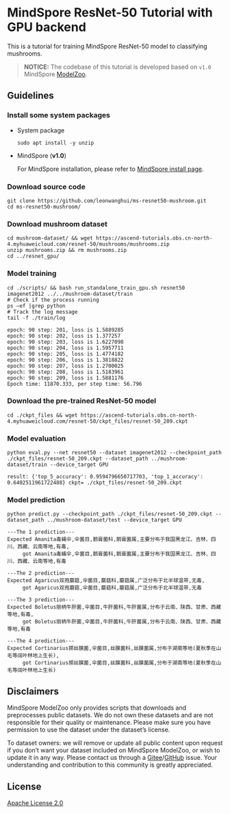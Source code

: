 # MindSpore ResNet-50 Tutorial with GPU backend
This is a tutorial for training MindSpore ResNet-50 model to classifying mushrooms.

> **NOTICE:** The codebase of this tutorial is developed based on `v1.0` MindSpore [ModelZoo](https://github.com/mindspore-ai/mindspore/tree/r1.0/model_zoo/official/cv/resnet).

## Guidelines

### Install some system packages

* System package

    ```
    sudo apt install -y unzip
    ```

* MindSpore (**v1.0**)

    For MindSpore installation, please refer to [MindSpore install page](https://www.mindspore.cn/install).

### Download source code

```
git clone https://github.com/leonwanghui/ms-resnet50-mushroom.git
cd ms-resnet50-mushroom/
```

### Download mushroom dataset

```
cd mushroom-dataset/ && wget https://ascend-tutorials.obs.cn-north-4.myhuaweicloud.com/resnet-50/mushrooms/mushrooms.zip
unzip mushrooms.zip && rm mushrooms.zip
cd ../resnet_gpu/
```

### Model training

```
cd ./scripts/ && bash run_standalone_train_gpu.sh resnet50 imagenet2012 ../../mushroom-dataset/train
# Check if the process running
ps –ef |grep python
# Track the log message
tail -f ./train/log
```
```
epoch: 90 step: 201, loss is 1.5889285
epoch: 90 step: 202, loss is 1.377257
epoch: 90 step: 203, loss is 1.6227098
epoch: 90 step: 204, loss is 1.5957711
epoch: 90 step: 205, loss is 1.4774182
epoch: 90 step: 206, loss is 1.3818822
epoch: 90 step: 207, loss is 1.2700025
epoch: 90 step: 208, loss is 1.5183961
epoch: 90 step: 209, loss is 1.5881176
Epoch time: 11870.333, per step time: 56.796
```

### Download the pre-trained ResNet-50 model

```
cd ./ckpt_files && wget https://ascend-tutorials.obs.cn-north-4.myhuaweicloud.com/resnet-50/ckpt_files/resnet-50_209.ckpt
```

### Model evaluation

```
python eval.py --net resnet50 --dataset imagenet2012 --checkpoint_path ./ckpt_files/resnet-50_209.ckpt --dataset_path ../mushroom-dataset/train --device_target GPU
```
```
result: {'top_5_accuracy': 0.9594796650717703, 'top_1_accuracy': 0.6402511961722488} ckpt= ./ckpt_files/resnet-50_209.ckpt
```

### Model prediction

```
python predict.py --checkpoint_path ./ckpt_files/resnet-50_209.ckpt --dataset_path ../mushroom-dataset/test --device_target GPU
```
```
---The 1 prediction---
Expected Amanita毒蝇伞,伞菌目,鹅膏菌科,鹅膏菌属,主要分布于我国黑龙江、吉林、四川、西藏、云南等地,有毒,
	 got Amanita毒蝇伞,伞菌目,鹅膏菌科,鹅膏菌属,主要分布于我国黑龙江、吉林、四川、西藏、云南等地,有毒

---The 2 prediction---
Expected Agaricus双孢蘑菇,伞菌目,蘑菇科,蘑菇属,广泛分布于北半球温带,无毒,
	 got Agaricus双孢蘑菇,伞菌目,蘑菇科,蘑菇属,广泛分布于北半球温带,无毒

---The 3 prediction---
Expected Boletus丽柄牛肝菌,伞菌目,牛肝菌科,牛肝菌属,分布于云南、陕西、甘肃、西藏等地,有毒,
	 got Boletus丽柄牛肝菌,伞菌目,牛肝菌科,牛肝菌属,分布于云南、陕西、甘肃、西藏等地,有毒

---The 4 prediction---
Expected Cortinarius掷丝膜菌,伞菌目,丝膜菌科,丝膜菌属,分布于湖南等地(夏秋季在山毛等阔叶林地上生长),
	 got Cortinarius掷丝膜菌,伞菌目,丝膜菌科,丝膜菌属,分布于湖南等地(夏秋季在山毛等阔叶林地上生长)
```

## Disclaimers

MindSpore ModelZoo only provides scripts that downloads and preprocesses public datasets. We do not own these datasets and are not responsible for their quality or maintenance. Please make sure you have permission to use the dataset under the dataset’s license.

To dataset owners: we will remove or update all public content upon request if you don’t want your dataset included on MindSpore ModelZoo, or wish to update it in any way. Please contact us through a [Gitee](https://gitee.com/mindspore/mindspore/issues)/[GitHub](https://github.com/mindspore-ai/mindspore/issues) issue. Your understanding and contribution to this community is greatly appreciated.

## License

[Apache License 2.0](../LICENSE)
